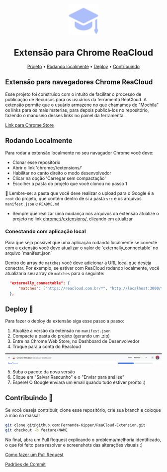 <p align="center">
  <img align="center" src="./src/images/icon.png" width="100">
</p>

<h1 align="center">
  Extensão para Chrome ReaCloud
</h1>

<p align="center">
 <a href="#project">Projeto</a> •
 <a href="#running">Rodando localmente</a> • 
  <a href="#running">Deploy</a> • 
 <a href="#contribute">Contribuindo</a>
</p>


<h2 id="project">Extensão para navegadores Chrome ReaCloud </h2>

Esse projeto foi construído com o intuito de facilitar o processo de publicação de Recursos para os usuários da ferramenta ReaCloud. A extensão permite que o usuário armazene no que chamamos de "Mochila" os links para os mais materias, para depois  publicá-los no repositório, fazendo o manuseio desses links no painel da ferramenta.

[Link para Chrome Store](https://chrome.google.com/webstore/detail/reacloud/flnllibpodbojpadpmpajmggfjchabdp?hl=pt-BR&authuser=0)

<h2 id="running">Rodando Localmente</h2>

Para rodar a extensão localmente no seu navagador Chrome você deve:

- Clonar esse repositório
- Abrir o link 'chrome://extensions/'
- Habilitar no canto direito o modo desenvolvedor
- Clicar na opção 'Carregar sem compactação'
- Escolher a pasta do projeto que você clonou no passo 1

📌 Lembre-se: a pasta que você deve realizar o upload para o Google é a `root` do projeto, que contém dentro de si a pasta `src` e os arquivos `manifest.json` e `README.md`

- Sempre que realizar uma mudança nos arquivos da extensão atualize o projeto no link [chrome://extensions/](chrome://extensions/), clicando em atualizar

<h3>Conectando com aplicação local </h3>
Para que seja possível que uma aplicação rodando localmente se conecte com a extensão você deve atualizar o valor de `externally_connectable` no arquivo `manifest.json`

Dentro do array de `matches` você deve adicionar a URL local que deseja conectar. Por exemplo, se estiver com ReaCloud rodando localmente, você atualizaria seu array de `matches` para o seguinte:

```json
  "externally_connectable": {
      "matches": ["https://reacloud.com.br/*", "http://localhost:3000/*"]
  },
```


<h2 id="contribute">Deploy 🚀</h2>

Para fazer o deploy da extensão siga esse passo a passo:

1. Atualize a versão da extensão no `manifest.json`
2. Compacte a pasta do projeto (gerando um .zip)
3. Entre na Chrome Web Store, no Dashboard de Desenvolvedor
4. Troque para a conta do Reacloud

<img src="./.github/print-1.png"/>

5. Suba o pacote da nova versão
6. Clique em "Salvar Rascunho" e o "Enviar para análise"
6. Espere! O Google enviará um email quando tudo estiver pronto :)

<h2 id="contribute">Contribuindo 🚀</h2>

Se você deseja contribuir, clone esse repositório, crie sua branch e coloque a mão na massa!

```bash
git clone git@github.com:Fernanda-Kipper/ReaCloud-Extension.git
git checkout -b feature/NAME
```

 No final, abra um Pull Request explicando o problema/melhoria identificado, o que foi feito para resolver e screenshots das alterações visuais :)

[Como fazer um Pull Request](https://www.atlassian.com/br/git/tutorials/making-a-pull-request)

[Padrões de Commit](https://github.com/iuricode/padroes-de-commits)
